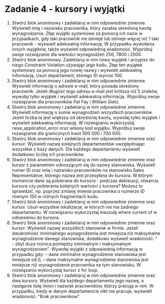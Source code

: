 # Zadanie 4 - kursory i wyjątki

1. Stwórz blok anonimowy i zadeklaruj w nim odpowiednie zmienne. Wyświetl imię i nazwisko pracownika, który zarabia określoną kwotę wynagrodzenia. Złap wyjątki systemowe za pomocą ich nazw w przypadkach, gdy taki pracownik nie istnieje lub istnieje więcej niż 1 taki pracownik - wyświetl adekwatną informację. W przypadku wywołania innych wyjątków, także wyświetl odpowiednią wiadomość. Wypróbuj swoje rozwiązanie dla wartości wynagrodzeń 250, 7800 i 2500.
2. Stwórz blok anonimowy. Zadeklaruj w nim nowy wyjątek i przypisz do niego Constraint Violation używając jego kodu. Złap ten wyjątek systemowy za pomocą jego nowej nazwy i wyświetl adekwatną informację. Usuń departament, którego ID wynosi 100.
3. Stwórz blok anonimowy i zadeklaruj w nim odpowiednie zmienne. Wyświetl informację o adresie e-mail, który posiada określony pracownik. Jeżeli długość tego adresu e-mail jest krótsza niż 5 znaków, wywołaj tylko wyjątek i wyświetl adekwatną informację. Wypróbuj swoje rozwiązanie dla pracowników Pat Fay i William Gietz.
4. Stwórz blok anonimowy i zadeklaruj w nim odpowiednie zmienne. Wyświetl informację o sumie wynagrodzeń wszystkich pracowników. Jeżeli liczba ta jest większa od określonej kwoty, wywołaj tylko wyjątek i wyświetl adekwatną informację. W rozwiązaniu wykorzystaj raise_application_error oraz własny kod wyjątku. Wypróbuj swoje rozwiązanie dla granicznych kwot 500 000 i 700 000.
5. Stwórz blok anonimowy i zadeklaruj w nim odpowiednie zmienne oraz kursor. Wyświetl nazwę kolejnych departamentów uwzględniając wszystkie z bazy danych. Dla każdego departamentu wyświetl dodatkowo liczbę ich pracowników. 
6. Stwórz blok anonimowy i zadeklaruj w nim odpowiednie zmienne oraz kursor z parametrem odnoszącym się do nazwy stanowiska. Wyświetl numer ID oraz imię i nazwisko pracowników na stanowisku Sales Representative, którego nazwa jest przesyłana do kursora.
W którym momencie dane są pobierane do kursora - podczas deklaracji, otwarcia kursora czy pobierania kolejnych wartości z kursora? Możesz to sprawdzić, np. poprzez zmianę imienia pracownika o numerze ID równym 150 w różnych fragmentach kodu.
7. Stwórz blok anonimowy i zadeklaruj w nim odpowiednie zmienne oraz kursor. Usuń wszystkie lokalizacje, w których nie ma żadnego departamentu. W rozwiązaniu wykorzystaj klauzulę where current of w odniesieniu do kursora.
8. Stwórz blok anonimowy i zadeklaruj w nim odpowiednie zmienne oraz kursor. Wyświetl nazwę wszystkich stanowisk w firmie. Jeżeli dwukrotność minimalnego wynagrodzenia jest mniejsza niż maksymalne wynagrodzenie danego stanowiska, dodatkowo wyświetl wiadomość:
" - zbyt duza roznica pomiędzy minimalnym i maksymalnym wynagrodzeniem".
Wywołaj wyjątki z odpowiednią informacją w przypadku gdy:
– dane minimalne wynagrodzenie stanowiska jest mniejsze od 0,
– dane maksymalne wynagrodzenie stanowiska jest mniejsze niż wynagrodzenie pracownika na tym stanowisku.
W rozwiązaniu wykorzystaj kursor z for loop.
9. Stwórz blok anonimowy i zadeklaruj w nim odpowiednie zmienne oraz dwa kursory. Wyświetl dla każdego departamentu jego nazwę, a następnie listę imion i nazwisk pracowników, którzy pracują w nim. W przypadku, kiedy w danym departamencie nikt nie pracuje, wyświetl wiadomość: "Brak pracownikow".